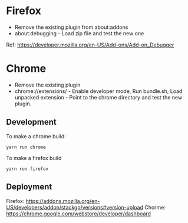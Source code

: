 # Firefox

* Remove the existing plugin from about:addons
* about:debugging  - Load zip file and test the new one

Ref: https://developer.mozilla.org/en-US/Add-ons/Add-on_Debugger

# Chrome

* Remove the existing plugin
* chrome://extensions/ - Enable developer mode, Run bundle.sh, Load
  unpacked extension - Point to the chrome directory and test the new
  plugin.

## Development

To make a chrome build:

``` shellsession
yarn run chrome
```

To make a firefox build

``` shellsession
yarn run firefox
```

## Deployment

Firefox: https://addons.mozilla.org/en-US/developers/addon/stackgo/versions#version-upload
Chorme: https://chrome.google.com/webstore/developer/dashboard
